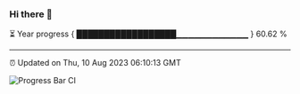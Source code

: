 ### Hi there 👋

⏳ Year progress { ██████████████████▁▁▁▁▁▁▁▁▁▁▁▁ } 60.62 %

---

⏰ Updated on Thu, 10 Aug 2023 06:10:13 GMT

![Progress Bar CI](https://github.com/Shyam-Makwana/GitHub-Actions-Demo/workflows/Progress%20Bar%20CI/badge.svg)
